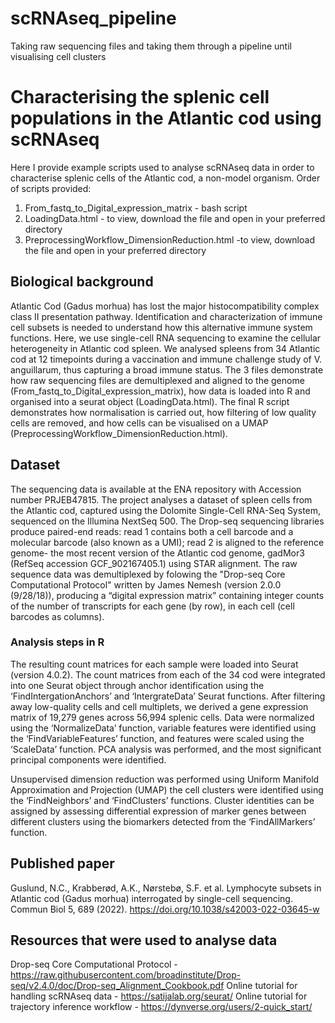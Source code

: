 # scRNAseq_pipeline
Taking raw sequencing files and taking them through a pipeline until visualising cell clusters

# Characterising the splenic cell populations in the Atlantic cod using scRNAseq
Here I provide example scripts used to analyse scRNAseq data in order to characterise splenic cells of the Atlantic cod, a non-model organism.
Order of scripts provided:
1) From_fastq_to_Digital_expression_matrix - bash script
2) LoadingData.html - to view, download the file and open in your preferred directory
3) PreprocessingWorkflow_DimensionReduction.html -to view, download the file and open in your preferred directory

## Biological background
Atlantic Cod (Gadus morhua) has lost the major histocompatibility complex class II presentation pathway. Identification and characterization of immune cell subsets is needed to understand how this alternative immune system functions. Here, we use single-cell RNA sequencing to examine the cellular heterogeneity in Atlantic cod spleen. We analysed spleens from 34 Atlantic cod at 12 timepoints during a vaccination and immune challenge study of V. anguillarum, thus capturing a broad immune status. The 3 files demonstrate how raw sequencing files are demultiplexed and aligned to the genome (From_fastq_to_Digital_expression_matrix), how data is loaded into R and organised into a seurat object (LoadingData.html). The final R script demonstrates how normalisation is carried out, how filtering of low quality cells are removed, and how cells can be visualised on a UMAP (PreprocessingWorkflow_DimensionReduction.html).

## Dataset
The sequencing data is available at the ENA repository with Accession number PRJEB47815.
The project analyses a dataset of spleen cells from the Atlantic cod, captured using the Dolomite Single-Cell RNA-Seq System, sequenced on the Illumina NextSeq 500. The Drop-seq sequencing libraries produce paired-end reads: read 1 contains both a cell barcode and a molecular barcode (also known as a UMI); read 2 is aligned to the reference genome- the most recent version of the Atlantic cod genome, gadMor3 (RefSeq accession GCF_902167405.1) using STAR alignment. The raw sequence data was demultiplexed by folowing the "Drop-seq Core Computational Protocol" written by James Nemesh (version 2.0.0 (9/28/18)), producing a “digital expression matrix” containing integer counts of the number of transcripts for each gene (by row), in each cell (cell barcodes as columns).

### Analysis steps in R
The resulting count matrices for each sample were loaded into Seurat (version 4.0.2). The count matrices from each of the 34 cod were integrated into one Seurat object through anchor identification using the ‘FindIntergationAnchors’ and ‘IntergrateData’ Seurat functions. After filtering away low-quality cells and cell multiplets, we derived a gene expression matrix of 19,279 genes across 56,994 splenic cells. Data were normalized using the ‘NormalizeData’ function, variable features were identified using the ‘FindVariableFeatures’ function, and features were scaled using the ‘ScaleData’ function. PCA analysis was performed, and the most significant principal components were identified.
 
Unsupervised dimension reduction was performed using Uniform Manifold Approximation and Projection (UMAP) the cell clusters were identified using the ‘FindNeighbors’ and ‘FindClusters’ functions. Cluster identities can be assigned by assessing differential expression of marker genes between different clusters using the biomarkers detected from the ‘FindAllMarkers’ function.

## Published paper
Guslund, N.C., Krabberød, A.K., Nørstebø, S.F. et al. Lymphocyte subsets in Atlantic cod (Gadus morhua) interrogated by single-cell sequencing. Commun Biol 5, 689 (2022). https://doi.org/10.1038/s42003-022-03645-w

## Resources that were used to analyse data 
Drop-seq Core Computational Protocol - https://raw.githubusercontent.com/broadinstitute/Drop-seq/v2.4.0/doc/Drop-seq_Alignment_Cookbook.pdf
Online tutorial for handling scRNAseq data - https://satijalab.org/seurat/
Online tutorial for trajectory inference workflow - https://dynverse.org/users/2-quick_start/
